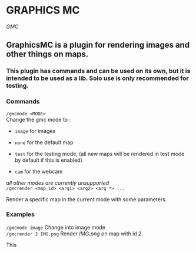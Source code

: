 # GRAPHICS MC
*GMC*
## GraphicsMC is a plugin for rendering images and other things on maps.
### This plugin has commands and can be used on its own, but it is intended to be used as a lib. Solo use is only recommended for testing.
### Commands
`/gmcmode <MODE>`  
Change the gmc mode to : 
- `image` for images
- `none` for the default map
- `test` for the testing mode, (all new maps will be rendered in test mode by default if this is enabled)
  
- `cam` for the webcam

*all other modes are currently unsupported*  
`/gmcrender <map_id> <arg1> <arg2> <arg *> ...`  
  
Render a specific map in the current mode with some parameters.

### Examples
`/gmcmode image`  Change into image mode  
`/gmcrender 2 IMG.png` Render *IMG.png* on map with id 2.

This 

